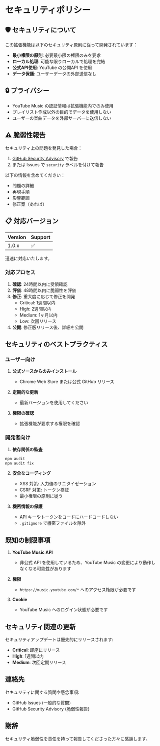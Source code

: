 # セキュリティポリシー

## 🛡️ セキュリティについて

この拡張機能は以下のセキュリティ原則に従って開発されています：

- **最小権限の原則**: 必要最小限の権限のみを要求
- **ローカル処理**: 可能な限りローカルで処理を完結
- **公式API使用**: YouTube の公開API を使用
- **データ保護**: ユーザーデータの外部送信なし

## 🔒 プライバシー

- YouTube Music の認証情報は拡張機能内でのみ使用
- プレイリスト作成以外の目的でデータを使用しない
- ユーザーの楽曲データを外部サーバーに送信しない

## ⚠️ 脆弱性報告

セキュリティ上の問題を発見した場合：

1. [GitHub Security Advisory](https://github.com/charge0315/yt-music-playlist-ext/security/advisories) で報告
2. または Issues で `security` ラベルを付けて報告

以下の情報を含めてください：
- 問題の詳細
- 再現手順
- 影響範囲
- 修正案（あれば）

## 📋 対応バージョン

| Version | Support |
|---------|---------|
| 1.0.x   | ✅ |

迅速に対応いたします。

### 対応プロセス

1. **確認**: 24時間以内に受領確認
2. **評価**: 48時間以内に脆弱性を評価
3. **修正**: 重大度に応じて修正を開発
   - Critical: 1週間以内
   - High: 2週間以内
   - Medium: 1ヶ月以内
   - Low: 次回リリース
4. **公開**: 修正版リリース後、詳細を公開

## セキュリティのベストプラクティス

### ユーザー向け

1. **公式ソースからのみインストール**
   - Chrome Web Store または公式 GitHub リリース

2. **定期的な更新**
   - 最新バージョンを使用してください

3. **権限の確認**
   - 拡張機能が要求する権限を確認

### 開発者向け

1. **依存関係の監査**
```bash
npm audit
npm audit fix
```

2. **安全なコーディング**
   - XSS 対策: 入力値のサニタイゼーション
   - CSRF 対策: トークン検証
   - 最小権限の原則に従う

3. **機密情報の保護**
   - API キーやトークンをコードにハードコードしない
   - `.gitignore` で機密ファイルを除外

## 既知の制限事項

1. **YouTube Music API**
   - 非公式 API を使用しているため、YouTube Music の変更により動作しなくなる可能性があります

2. **権限**
   - `https://music.youtube.com/*` へのアクセス権限が必要です

3. **Cookie**
   - YouTube Music へのログイン状態が必要です

## セキュリティ関連の更新

セキュリティアップデートは優先的にリリースされます:

- **Critical**: 即座にリリース
- **High**: 1週間以内
- **Medium**: 次回定期リリース

## 連絡先

セキュリティに関する質問や懸念事項:
- GitHub Issues (一般的な質問)
- GitHub Security Advisory (脆弱性報告)

## 謝辞

セキュリティ脆弱性を責任を持って報告してくださった方々に感謝します。
